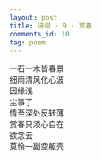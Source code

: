 ```yaml
---
layout: post
title: 诗词 · 9 · 赏春
comments_id: 10
tag: poem
---
```


一石一木皆春景<br />
细雨清风化心波<br />
因缘浅<br />
尘事了<br />
情至深处反转薄<br />
赏春只须心自在<br />
欲念去<br />
莫怜一副空躯壳
